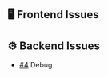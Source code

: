 ## 🖥️ Frontend Issues

<!-- FRONTEND-ISSUES-START -->

<!-- FRONTEND-ISSUES-END -->

## ⚙️ Backend Issues

<!-- BACKEND-ISSUES-START -->
- [#4](https://github.com/tgilly93/Full_Stack_Med_App_V2/issues/4) Debug
<!-- BACKEND-ISSUES-END -->

